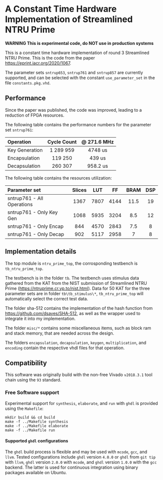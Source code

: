 # A Constant Time Hardware Implementation of Streamlined NTRU Prime

**WARNING This is experimental code, do NOT use in production systems**

This is a constant time hardware implementation of round 3 Streamlined NTRU Prime. This is the code from the paper https://eprint.iacr.org/2020/1067.

The parameter sets `sntrup653`, `sntrup761` and `sntrup857` are currently supported, and can be selected with the constant `use_parameter_set` in the file `constants.pkg.vhd`.

## Performance

Since the paper was published, the code was improved, leading to a reduction of FPGA resources.

The following table contains the performance numbers for the parameter set `sntrup761`:

| Operation       | Cycle Count  | @ 271.6 MHz    |
| :-------------- | :----------: | :----------: | 
| Key Generation  | 1 289 959    | 4748 us      | 
| Encapsulation   | 119 250      | 439 us       | 
| Decapsulation   | 260 307      | 958.2 us       | 

The following table contains the resources utilization:

| Parameter set               | Slices       | LUT          | FF           | BRAM         | DSP          |
| :---------------------------| :----------: | :----------: | :----------: | :----------: | :----------: |
|  sntrup761 - All Operations | 1367         | 7807         | 4144         | 11.5         | 19           |
|  sntrup761 - Only Key Gen   | 1068         | 5935         | 3204         | 8.5          | 12           |
|  sntrup761 - Only Encap     | 844          | 4570         | 2843         | 7.5          | 8            |
|  sntrup761 - Only Decap     | 902          | 5117         | 2958         | 7            | 8            |

## Implementation details

The top module is `ntru_prime_top`, the corrosponding testbench is `tb_ntru_prime_top`.

The testbench is in the folder `tb`. The testbench uses stimulus data gathered from the KAT from the NIST submission of Streamlined NTRU Prime (https://ntruprime.cr.yp.to/nist.html). Data for 50 KAT for the three parameter sets are in folder `tb\tb_stimulus\*`, `tb_ntru_prime_top` will automatically select the correct test data.

The folder sha-512 contains the implementation of the hash function from https://github.com/dsaves/SHA-512, as well as the wrapper used to integrate it into my implementation.

The folder `misc/*` contains some miscellaneous items, such as block ram and stack memory, that are needed across the design.

The folders `encapsulation`, `decapsulation`, `keygen`, `multiplication`, and `encoding` contain the respective vhdl files for that operation.

## Compatibility

This software was originally build with the non-free Vivado `v2018.3.1` tool
chain using the `93` standard.

### Free Software support

Experimental support for `synthesis`, `elaborate`, and `run` with `ghdl` is
provided using the `Makefile`:
```
mkdir build && cd build
make -f ../Makefile synthesis
make -f ../Makefile elaborate
make -f ../Makefile run
```

#### Supported `ghdl` configurations

The `ghdl` build process is flexible and may be used with `mcode`, `gcc`, and
`llvm`. Tested configurations include `ghdl` version `4.0.0` or `ghdl` from
`git tip` with `llvm`, `ghdl` version `2.0.0` with `mcode`, and `ghdl` version
`1.0.0` with the `gcc` backend. The latter is used for continuous integration
using binary packages available on Ubuntu.

